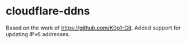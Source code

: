 # cloudflare-ddns


Based on the work of https://github.com/K0p1-Git. Added support for updating IPv6 addresses. 
